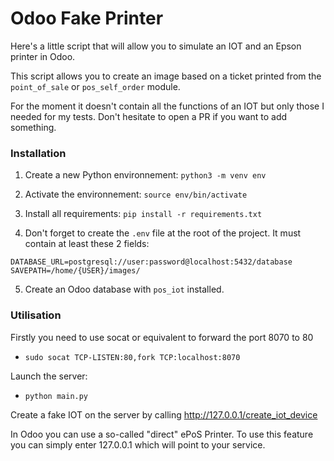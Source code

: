 # Odoo Fake Printer
Here's a little script that will allow you to simulate an IOT and an Epson printer in Odoo.

This script allows you to create an image based on a ticket printed from the `point_of_sale` or `pos_self_order` module.

For the moment it doesn't contain all the functions of an IOT but only those I needed for my tests. Don't hesitate to open a PR if you want to add something.

### Installation
1. Create a new Python environnement:
`python3 -m venv env`

2. Activate the environnement:
`source env/bin/activate`

3. Install all requirements:
`pip install -r requirements.txt`

4. Don't forget to create the `.env` file at the root of the project. It must contain at least these 2 fields:

```
DATABASE_URL=postgresql://user:password@localhost:5432/database
SAVEPATH=/home/{USER}/images/
```

5. Create an Odoo database with `pos_iot` installed. 

### Utilisation
Firstly you need to use socat or equivalent to forward the port 8070 to 80
- `sudo socat TCP-LISTEN:80,fork TCP:localhost:8070`

Launch the server:
- `python main.py`

Create a fake IOT on the server by calling http://127.0.0.1/create_iot_device

In Odoo you can use a so-called "direct" ePoS Printer. To use this feature you can simply enter 127.0.0.1 which will point to your service.
